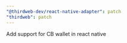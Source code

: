 ```yaml
---
"@thirdweb-dev/react-native-adapter": patch
"thirdweb": patch
---
```


Add support for CB wallet in react native
